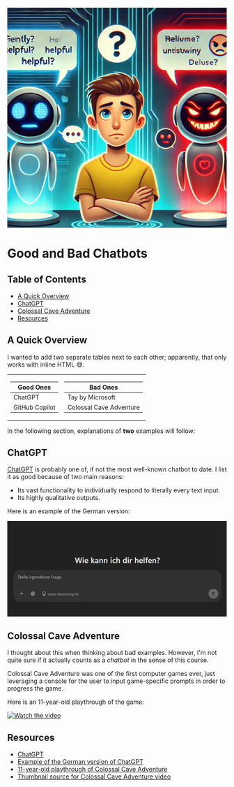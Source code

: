 ![AI Header](img/ai.webp)

# Good and Bad Chatbots

## Table of Contents

- [A Quick Overview](#a-quick-overview)
- [ChatGPT](#chatgpt)
- [Colossal Cave Adventure](#colossal-cave-adventure)
- [Resources](#resources)

## A Quick Overview

I wanted to add two separate tables next to each other; apparently, that only works with inline HTML 😅.

<table>
  <tr>
      <td>

  | Good Ones |
  |-----------|
  | ChatGPT   |
  | GitHub Copilot |

  </td>
  <td>

  | Bad Ones |
  |----------|
  | Tay by Microsoft |
  | Colossal Cave Adventure |

  </td>
  </tr>
</table>

In the following section, explanations of **two** examples will follow:

## ChatGPT

[ChatGPT](https://chatgpt.com) is probably one of, if not the most well-known chatbot to date. I list it as good because of two main reasons:

- Its vast functionality to individually respond to literally every text input.
- Its highly qualitative outputs.

Here is an example of the German version:

![gpt_german](img/gpt_german.png)

## Colossal Cave Adventure

I thought about this when thinking about bad examples. However, I'm not quite sure if it actually counts as a *chatbot* in the sense of this course.

Colossal Cave Adventure was one of the first computer games ever, just leveraging a console for the user to input game-specific prompts in order to progress the game.

Here is an 11-year-old playthrough of the game:

[![Watch the video](https://i.ytimg.com/vi/O3etkSoHrR8/hq720.jpg?sqp=-oaymwEcCNAFEJQDSFXyq4qpAw4IARUAAIhCGAFwAcABBg==&rs=AOn4CLDilOEi9zNV8fcCiBqrLItc9RkGTw)](https://www.youtube.com/watch?v=O3etkSoHrR8&)

## Resources

- [ChatGPT](https://chatgpt.com)
- [Example of the German version of ChatGPT](img/gpt_german.png)
- [11-year-old playthrough of Colossal Cave Adventure](https://www.youtube.com/watch?v=O3etkSoHrR8&)
- [Thumbnail source for Colossal Cave Adventure video](https://i.ytimg.com/vi/O3etkSoHrR8/hq720.jpg?sqp=-oaymwEcCNAFEJQDSFXyq4qpAw4IARUAAIhCGAFwAcABBg==&rs=AOn4CLDilOEi9zNV8fcCiBqrLItc9RkGTw)
